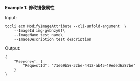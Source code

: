 **Example 1: 修改镜像属性**



Input: 

```
tccli ecm ModifyImageAttribute --cli-unfold-argument  \
    --ImageId img-gvbnzy6f\
    --ImageName test_name\
    --ImageDescription test_description
```

Output: 
```
{
    "Response": {
        "RequestId": "71e69b56-32be-4412-ab45-49eded6a87be"
    }
}
```

